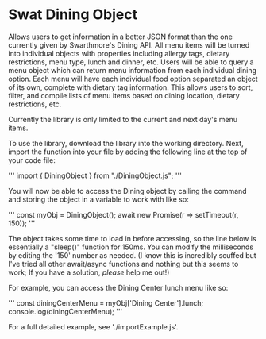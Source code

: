 # Swat Dining Object
Allows users to get information in a better JSON format than the one currently given by Swarthmore's Dining API. All menu items will be turned into individual objects with properties including allergy tags, dietary restrictions, menu type, lunch and dinner, etc. Users will be able to query a menu object which can return menu information from each individual dining option. Each menu will have each individual food option separated an object of its own, complete with dietary tag information.
This allows users to sort, filter, and compile lists of menu items based on dining location, dietary restrictions, etc.

Currently the library is only limited to the current and next day's menu items.

To use the library, download the library into the working directory. Next, 
import the function into your file by adding the following line at the top of
your code file:

'''
import { DiningObject } from "./DiningObject.js";
'''

You will now be able to access the Dining object by calling the command and 
storing the object in a variable to work with like so:

'''
const myObj = DiningObject();
await new Promise(r => setTimeout(r, 150));
'''

The object takes some time to load in before accessing, so the line below is 
essentially a "sleep()" function for 150ms. You can modify the milliseconds
by editing the '150' number as needed. (I know this is incredibly scuffed but
I've tried all other await/async functions and nothing but this seems to work;
If you have a solution, *please* help me out!)

For example, you can access the Dining Center lunch menu like so:

'''
const diningCenterMenu = myObj['Dining Center'].lunch;
console.log(diningCenterMenu);
'''

For a full detailed example, see './importExample.js'.